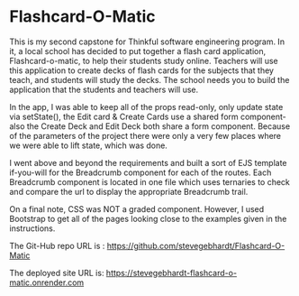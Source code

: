 # Flashcard-O-Matic

This is my second capstone for Thinkful software engineering program.
In it, a local school has decided to put together a flash card application, Flashcard-o-matic, to help their students study online. Teachers will use this application to create decks of flash cards for the subjects that they teach, and students will study the decks. The school needs you to build the application that the students and teachers will use.

In the app, I was able to keep all of the props read-only, only update state via setState(), the Edit card & Create Cards use a shared form component-also the Create Deck and Edit Deck both share a form component.
Because of the parameters of the project there were only a very few places where we were able to lift state, which was done.

I went above and beyond the requirements and built a sort of EJS template if-you-will for the Breadcrumb component for each of the routes. Each Breadcrumb component is located in one file which uses ternaries to check and compare the url to display the appropriate Breadcrumb trail.

On a final note, CSS was NOT a graded component. However, I used Bootstrap to get all of the pages looking close to the examples given in the instructions.

The Git-Hub repo URL is :
https://github.com/stevegebhardt/Flashcard-O-Matic

The deployed site URL is:
https://stevegebhardt-flashcard-o-matic.onrender.com

